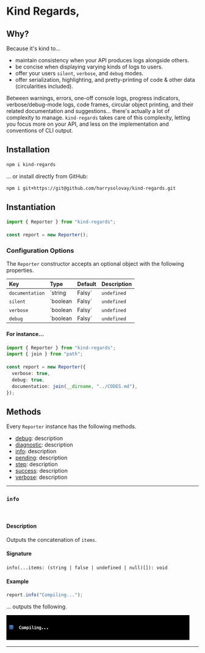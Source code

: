 # Kind Regards,

## Why?

Because it's kind to...

- maintain consistency when your API produces logs alongside others.
- be concise when displaying varying kinds of logs to users.
- offer your users `silent`, `verbose`, and `debug` modes.
- offer serialization, highlighting, and pretty-printing of code & other data (circularities included).

Between warnings, errors, one-off console logs, progress indicators, verbose/debug-mode logs, code frames, circular object printing, and their related documentation and suggestions... there's actually a lot of complexity to manage. `kind-regards` takes care of this complexity, letting you focus more on your API, and less on the implementation and conventions of CLI output.

## Installation

```sh
npm i kind-regards
```

... or install directly from GitHub:

```sh
npm i git+https://git@github.com/harrysolovay/kind-regards.git
```

## Instantiation

```ts
import { Reporter } from "kind-regards";

const report = new Reporter();
```

### Configuration Options

The `Reporter` constructor accepts an optional object with the following properties.

| Key | Type | Default | Description |
| :-- | :-- | :-- | :-- |
| `documentation` | `string | Falsy` | `undefined` | Relative path to a document, at which a fragment identifier (supplied in a given diagnostic) can be appended. |
| `silent` | `boolean | Falsy` | `undefined` | Disables all logging (which is especially useful in publicly-accessible CI/CD environments). |
| `verbose` | `boolean | Falsy` | `undefined` | When false, `report.verbose` logs will be hidden. |
| `debug` | `boolean | Falsy` | `undefined` | When false, `report.debug` logs will be hidden. |

#### For instance...

```ts
import { Reporter } from "kind-regards";
import { join } from "path";

const report = new Reporter({
  verbose: true,
  debug: true,
  documentation: join(__dirname, "../CODES.md"),
});
```

## Methods

Every `Reporter` instance has the following methods.

- [debug](#debug): description
- [diagnostic](#diagnostic): description
- [info](#info): description
- [pending](#pending): description
- [step](#step): description
- [success](#success): description
- [verbose](#verbose): description

---

<a name="info"></a>

### `info`

<br />

#### Description

Outputs the concatenation of `items`.

#### Signature

`info(...items: (string | false | undefined | null)[]): void`

#### Example

```ts
report.info("Compiling...");
```

... outputs the following.

<img src="readme-assets/info.png" />

---

